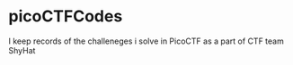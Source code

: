 # picoCTFCodes



I keep records of the challeneges i solve in PicoCTF as a part of CTF team ShyHat
